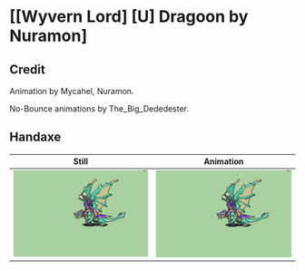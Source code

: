 # [\[Wyvern Lord\] \[U\] Dragoon by Nuramon]

## Credit

Animation by Mycahel, Nuramon.

No-Bounce animations by The_Big_Dededester.
	
## Handaxe

| Still | Animation |
| :---: | :-------: |
| ![Handaxe still](./Handaxe_000.png) | ![Handaxe animation](./Handaxe.gif) |
